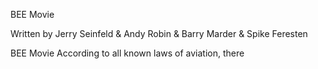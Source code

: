 BEE Movie

Written by Jerry Seinfeld & Andy Robin & Barry Marder & Spike Feresten


BEE Movie
According to all known laws of aviation, there 
